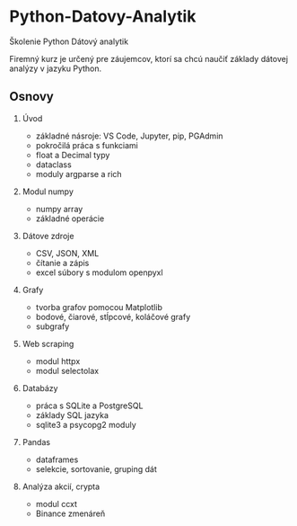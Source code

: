 # Python-Datovy-Analytik

Školenie Python Dátový analytik

Firemný kurz je určený pre záujemcov, ktorí sa chcú naučiť základy dátovej 
analýzy v jazyku Python.

[comment]: <> (Pre kurz je vhodné mať zvládnuté základy programovania. V prípade potreby sa vieme  
dohodnúť na rýchlokurze jazyka Python.  
Dĺžka trvania: 2 x 5 hodín počas dvoch dní  
Výuka prebieha v priestoroch vašej firmy. 
Cenu školenia vám oznámim, keď ma kontaktujete.
Kontakt na školiteľa: jan.bodnar|at|gmail.com, 0903 102 418)

## Osnovy

1. Úvod
   - základné násroje: VS Code, Jupyter, pip, PGAdmin
   - pokročilá práca s funkciami
   - float a Decimal typy
   - dataclass
   - moduly argparse a rich
     
2. Modul numpy
   - numpy array
   - základné operácie
   
4.  Dátove zdroje
    - CSV, JSON, XML
    - čítanie a zápis
    - excel súbory s modulom openpyxl

5. Grafy
    - tvorba grafov pomocou Matplotlib
    - bodové, čiarové, stĺpcové, koláčové grafy
    - subgrafy
   
6. Web scraping
   - modul httpx
   - modul selectolax  

7. Databázy
   - práca s SQLite a PostgreSQL
   - základy SQL jazyka
   - sqlite3 a psycopg2 moduly
  
8. Pandas
   - dataframes
   - selekcie, sortovanie, gruping dát
  
9. Analýza akcií, crypta
   - modul ccxt
   - Binance zmenáreň
   
